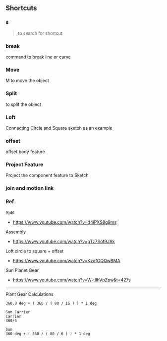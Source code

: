 ## Shortcuts
### s
> to search for shortcut

### break
command to break line or curve

### Move
M to move the object

### Split
to split the object

### Loft
Connecting Circle and Square sketch as an example

### offset
offset body feature 

### Project Feature
Project the component feature to Sketch

### join and motion link


### Ref

Split
* https://www.youtube.com/watch?v=d4iPXS8g9ms

Assembly 
* https://www.youtube.com/watch?v=gTz7Sof9JAk

Loft  circle to square + offset
* https://www.youtube.com/watch?v=KzdfOQQwBMA

Sun Planet Gear
* https://www.youtube.com/watch?v=W-tIlhVpZpw&t=427s
--- --- ---
Plant Gear Calculations
```
360.0 deg + ( 360 / ( 80 / 16 ) ) * 1 deg

Sun_Carrier
Carrier
360/6

Sun
360 deg + ( 360 / ( 80 / 6 ) ) * 1 deg
```
